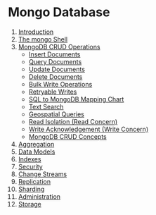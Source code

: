 # Mongo Database

<ol>
  <li><a href="javascript:;" title="Introduction">Introduction</a></li>
  <li><a href="javascript:;" title="The mongo Shell">The mongo Shell</a></li>
  <li><a href="javascript:;" title="MongoDB CRUD Operations">MongoDB CRUD Operations</a>
    <ul>
      <li><a href="javascript:;" title="Insert Documents">Insert Documents</a></li>
      <li><a href="javascript:;" title="Query Documents">Query Documents</a></li>
      <li><a href="javascript:;" title="Update Documents">Update Documents</a></li>
      <li><a href="javascript:;" title="Delete Documents">Delete Documents</a></li>
      <li><a href="javascript:;" title="Bulk Write Operations">Bulk Write Operations</a></li>
      <li><a href="javascript:;" title="Retryable Writes">Retryable Writes</a></li>
      <li><a href="javascript:;" title="SQL to MongoDB Mapping Chart">SQL to MongoDB Mapping Chart</a></li>
      <li><a href="javascript:;" title="Text Search">Text Search</a></li>
      <li><a href="javascript:;" title="Geospatial Queries">Geospatial Queries</a></li>
      <li><a href="javascript:;" title="Read Isolation (Read Concern)">Read Isolation (Read Concern)</a></li>
      <li><a href="javascript:;" title="Write Acknowledgement (Write Concern)">Write Acknowledgement (Write Concern)</a></li>
      <li><a href="javascript:;" title="MongoDB CRUD Concepts">MongoDB CRUD Concepts</a></li>
    </ul>
  </li>
  <li><a href="javascript:;" title="Aggregation">Aggregation</a></li>
  <li><a href="javascript:;" title="Data Models">Data Models</a></li>
  <li><a href="javascript:;" title="Indexes">Indexes</a></li>
  <li><a href="javascript:;" title="Security">Security</a></li>
  <li><a href="javascript:;" title="Change Streams">Change Streams</a></li>
  <li><a href="javascript:;" title="Replication">Replication</a></li>
  <li><a href="javascript:;" title="Sharding">Sharding</a></li>
  <li><a href="javascript:;" title="Administration">Administration</a></li>
  <li><a href="javascript:;" title="Storage">Storage</a></li>
</ol>
